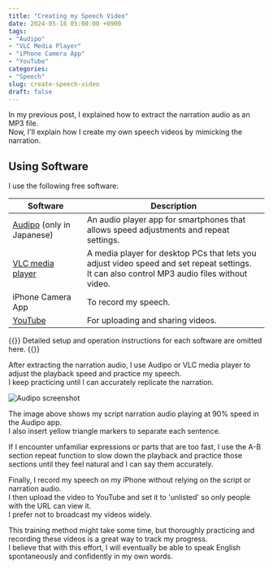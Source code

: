 ```yaml
---
title: "Creating my Speech Video"
date: 2024-05-18 05:00:00 +0900
tags:
- "Audipo"
- "VLC Media Player"
- "iPhone Camera App"
- "YouTube"
categories:
- "Speech"
slug: create-speech-video
draft: false
---
```


In my previous post, I explained how to extract the narration audio as an MP3 file.   
Now, I'll explain how I create my own speech videos by mimicking the narration. 

## Using Software

I use the following free software:


| Software | Description |
| --- | --- |
| [Audipo](https://apps.apple.com/jp/app/audipo-%E5%80%8D%E9%80%9F%E5%86%8D%E7%94%9F-%E8%80%B3%E3%82%B3%E3%83%94-%E3%83%AA%E3%82%B9%E3%83%8B%E3%83%B3%E3%82%B0%E3%81%AB/id607971056) (only in Japanese) | An audio player app for smartphones that allows speed adjustments and repeat settings. |
| [VLC media player](https://www.videolan.org/index.html) | A media player for desktop PCs that lets you adjust video speed and set repeat settings.</br> It can also control MP3 audio files without video. |
| iPhone Camera App | To record my speech. |
| [YouTube](https://www.youtube.com/) | For uploading and sharing videos. |

{{<alert title="Note" color="primary">}}
Detailed setup and operation instructions for each software are omitted here.
{{</alert>}}

After extracting the narration audio, I use Audipo or VLC media player to adjust the playback speed and practice my speech.   
I keep practicing until I can accurately replicate the narration.

![Audipo screenshot](/docsy/imgs/2024-05-18-audipo-screenshot.png)

The image above shows my script narration audio playing at 90% speed in the Audipo app.  
I also insert yellow triangle markers to separate each sentence.

If I encounter unfamiliar expressions or parts that are too fast, I use the A-B section repeat function to slow down the playback and practice those sections until they feel natural and I can say them accurately.

Finally, I record my speech on my iPhone without relying on the script or narration audio.   
I then upload the video to YouTube and set it to 'unlisted' so only people with the URL can view it.   
I prefer not to broadcast my videos widely.

This training method might take some time, but thoroughly practicing and recording these videos is a great way to track my progress.   
I believe that with this effort, I will eventually be able to speak English spontaneously and confidently in my own words.

